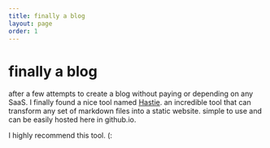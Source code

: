 ```yaml
---
title: finally a blog
layout: page
order: 1
---
```


# finally a blog 

after a few attempts to create a blog without paying or depending on any SaaS. I finally found a nice tool named [Hastie](https://github.com/mkaz/hastie). an incredible tool that can transform any set of markdown files into a static website. simple to use and can be easily hosted here in github.io.

I highly recommend this tool. (:
